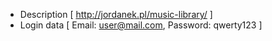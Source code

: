 - Description [ http://jordanek.pl/music-library/ ]
- Login data [ Email: user@mail.com, Password: qwerty123 ]
